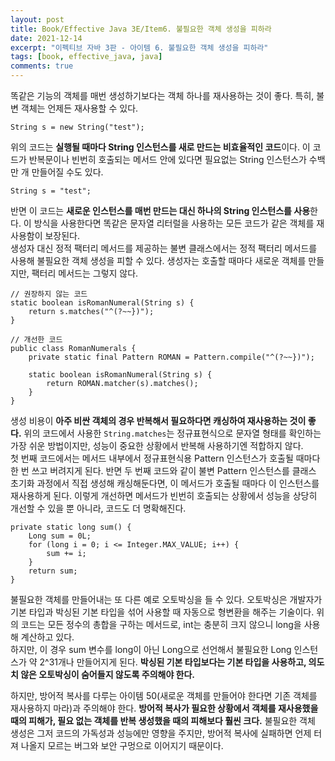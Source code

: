 ```yaml
---
layout: post
title: Book/Effective Java 3E/Item6. 불필요한 객체 생성을 피하라
date: 2021-12-14
excerpt: "이펙티브 자바 3판 - 아이템 6. 불필요한 객체 생성을 피하라"
tags: [book, effective_java, java]
comments: true
---
```


똑같은 기능의 객체를 매번 생성하기보다는 객체 하나를 재사용하는 것이 좋다.
특히, 불변 객체는 언제든 재사용할 수 있다.
```
String s = new String("test");
```
위의 코드는 **실행될 때마다 String 인스턴스를 새로 만드는 비효율적인 코드**이다.
이 코드가 반복문이나 빈번히 호출되는 메서드 안에 있다면 필요없는 String 인스턴스가 수백만 개 만들어질 수도 있다.
```
String s = "test";
```
반면 이 코드는 **새로운 인스턴스를 매번 만드는 대신 하나의 String 인스턴스를 사용**한다.
이 방식을 사용한다면 똑같은 문자열 리터럴을 사용하는 모든 코드가 같은 객체를 재사용함이 보장된다.  
생성자 대신 정적 팩터리 메서드를 제공하는 불변 클래스에서는 정적 팩터리 메서드를 사용해 불필요한 객체 생성을 피할 수 있다.
생성자는 호출할 때마다 새로운 객체를 만들지만, 팩터리 메서드는 그렇지 않다.

```
// 권장하지 않는 코드
static boolean isRomanNumeral(String s) {
    return s.matches("^(?~~})");
}

// 개선한 코드
public class RomanNumerals {
    private static final Pattern ROMAN = Pattern.compile("^(?~~})");
    
    static boolean isRomanNumeral(String s) {
        return ROMAN.matcher(s).matches();
    }
}
```
생성 비용이 **아주 비싼 객체의 경우 반복해서 필요하다면 캐싱하여 재사용하는 것이 좋다.**
위의 코드에서 사용한 `String.matches`는 정규표현식으로 문자열 형태를 확인하는 가장 쉬운 방법이지만,
성능이 중요한 상황에서 반복해 사용하기엔 적합하지 않다.  
첫 번째 코드에서는 메서드 내부에서 정규표현식용 Pattern 인스턴스가 호출될 때마다 한 번 쓰고 버려지게 된다. 
반면 두 번째 코드와 같이 불변 Pattern 인스턴스를 클래스 초기화 과정에서 직접 생성해 캐싱해둔다면,
이 메서드가 호출될 때마다 이 인스턴스를 재사용하게 된다.
이렇게 개선하면 메서드가 빈번히 호출되는 상황에서 성능을 상당히 개선할 수 있을 뿐 아니라, 코드도 더 명확해진다.

```
private static long sum() {
    Long sum = 0L;
    for (long i = 0; i <= Integer.MAX_VALUE; i++) {
        sum += i;
    }
    return sum;
}
```
불필요한 객체를 만들어내는 또 다른 예로 오토박싱을 들 수 있다.
오토박싱은 개발자가 기본 타입과 박싱된 기본 타입을 섞어 사용할 때 자동으로 형변환을 해주는 기술이다.
위의 코드는 모든 정수의 총합을 구하는 메서드로, int는 충분히 크지 않으니 long을 사용해 계산하고 있다.  
하지만, 이 경우 sum 변수를 long이 아닌 Long으로 선언해서 불필요한 Long 인스턴스가 약 2^31개나 만들어지게 된다.
**박싱된 기본 타입보다는 기본 타입을 사용하고, 의도치 않은 오토박싱이 숨어들지 않도록 주의해야 한다.**

하지만, 방어적 복사를 다루는 아이템 50(새로운 객체를 만들어야 한다면 기존 객체를 재사용하지 마라)과 주의해야 한다.
**방어적 복사가 필요한 상황에서 객체를 재사용했을 때의 피해가, 필요 없는 객체를 반복 생성했을 때의 피해보다 훨씬 크다.**
불필요한 객체 생성은 그저 코드의 가독성과 성능에만 영향을 주지만,
방어적 복사에 실패하면 언제 터져 나올지 모르는 버그와 보안 구멍으로 이어지기 때문이다.
